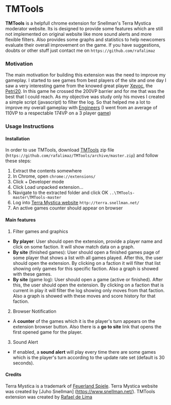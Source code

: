 # TMTools

**TMTools** is a helpfull chrome extension for Snellman's Terra Mystica moderator website. Its is designed to provide some features which are still not implemented on original website like more sound alerts and more flexible filters. Also provides some graphs and statistics to help newcomers evaluate their overall improvement on the game. If you have suggestions, doubts or other stuff just contact me on `https://github.com/rafalimaz`

### Motivation

The main motivation for building this extension was the need to improve my gameplay. I started to see games from best players of the site and one day I saw a very interesting game from the knowed great player [Xevoc](http://terra.snellman.net/player/Xevoc), the [Petri20](http://terra.snellman.net/game/Petri20). In this game he crossed the 200VP barrier and for me that was the best that I could reach. As my objective was study only his moves I created a simple script (javascript) to filter the log. So that helped me a lot to improve my overall gameplay with [Engineers](http://www.terra-mystica-spiel.de/en/voelker.php?show=8) (I went from an average of 110VP to a respectable 174VP on a 3 player [game](http://terra.snellman.net/game/TheInvestors))

### Usage Instructions

#### Installation

In order to use TMTools, download [TMTools](https://github.com/rafalimaz/TMTools/archive/master.zip) zip file (`https://github.com/rafalimaz/TMTools/archive/master.zip`) and follow these steps:

1. Extract the contents somewhere
2. In Chrome, open `chrome://extensions/`
3. Click + Developer mode
4. Click Load unpacked extension…
5. Navigate to the extracted folder and click OK `..\TMTools-master\TMTools-master`
6. Log into [Terra Mystica website](http://terra.snellman.net) `http://terra.snellman.net/`
7. An active games counter should appear on browser

#### Main features

1. Filter games and graphics
  * **By player**: User should open the extension, provide a player name and click on some faction. It will show match data on a graph.
  * **By site** (finished games): User should open a finished games page of some player that shows a list with all games played. After this, the user should open the extension. By clicking on a faction it will filter that list showing only games for this specific faction. Also a graph is showed with these games.
  * **By site** (game log): User should open a game (active or finished). After this, the user should open the extension. By clicking on a faction that is current in play it will filter the log showing only moves from that faction. Also a graph is showed with these moves and score history for that faction.

2. Browser Notification
  * A **counter** of the games which it is the player's turn appears on the extension browser button. Also there is a **go to site** link that opens the first opened game for the player.
 
3. Sound Alert
  * If enabled, a **sound alert** will play every time there are some games which is the player's turn according to the update rate set (default is 30 seconds).
  
#### Credits
Terra Mystica is a trademark of [Feuerland Spiele](http://www.feuerland-spiele.de/en/). Terra Mystica website was created by [Juho Snellman] (https://www.snellman.net/). TMTools extension was created by [Rafael de Lima](https://github.com/rafalimaz)






